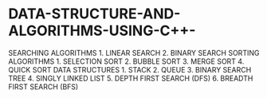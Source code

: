 # DATA-STRUCTURE-AND-ALGORITHMS-USING-C++-
<a>SEARCHING ALGORITHMS<a/>
    1. LINEAR SEARCH
    2. BINARY SEARCH
SORTING ALGORITHMS
    1. SELECTION SORT
    2. BUBBLE SORT
    3. MERGE SORT
    4. QUICK SORT
DATA STRUCTURES
    1. STACK
    2. QUEUE
    3. BINARY SEARCH TREE
    4. SINGLY LINKED LIST
    5. DEPTH FIRST SEARCH (DFS)
    6. BREADTH FIRST SEARCH (BFS)
